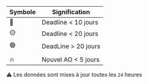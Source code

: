 | Symbole | Signification |
|---|---|
| 🔴 | Deadline < 10 jours |
| 🟡 | Deadline < 20 jours |
| 🟢 | DeadLine > 20 jours | 
|  |  |
| 🔥 | Nouvel AO < 5 jours |

 ⚠️ Les données sont mises à jour toutes les `24` heures
